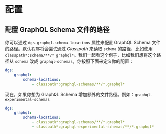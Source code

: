 # 配置

## 配置 GraphQL Schema 文件的路径

你可以通过 `dgs.graphql.schema-locations` 属性来配置 GraphQL Schema 文件的路径。默认程序将会尝试通过 _Classpath_ 来读取 `schema` 的路径，比如使用 `classpath*:schema/**/*.graphql*`。我们一起看这个例子，比如我们想将这个路径从 `schema` 改成 `graphql-schemas`，你按照下面来定义你的配置：

```yaml
dgs:
    graphql:
        schema-locations:
            - classpath*:graphql-schemas/**/*.graphql*
```

现在，如果你想为 GraphQL Schema 增加额外的文件路径。例如：`graphql-experimental-schemas`

```yaml
dgs:
    graphql:
        schema-locations:
            - classpath*:graphql-schemas/**/*.graphql*
            - classpath*:graphql-experimental-schemas/**/*.graphql*
```

